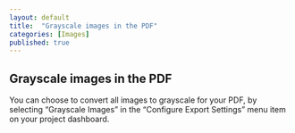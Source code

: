 ```yaml
---
layout: default
title:  "Grayscale images in the PDF"
categories: [Images]
published: true
---
```


<section data-type="chapter" class="hsecchapter" data-hederis-type="hsecchapter" id="pm3JxaVSl"><h1 data-hederis-type="hblkchaptitle" class="hblkchaptitle" id="pK7yGNGrL">Grayscale images in the PDF</h1>
    <p class="hblkp" data-hederis-type="hblkp" id="pxPpBQSp6">You can choose to convert all images to grayscale for your PDF, by selecting &#8220;Grayscale Images&#8221; in the &#8220;Configure Export Settings&#8221; menu item on your project dashboard.</p>
    </section>
    